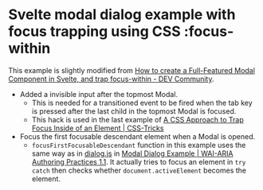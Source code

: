 # Svelte modal dialog example with focus trapping using CSS :focus-within

This example is slightly modified from [How to create a Full-Featured Modal Component in Svelte, and trap focus-within - DEV Community](https://dev.to/vibhanshu909/how-to-create-a-full-featured-modal-component-in-svelte-and-trap-focus-within-474i).

* Added a invisible input after the topmost Modal.
    * This is needed for a transitioned event to be fired when the tab key is pressed
      after the last child in the topmost Modal is focused.
    * This hack is used in the last example of [A CSS Approach to Trap Focus Inside of an Element | CSS-Tricks](https://css-tricks.com/a-css-approach-to-trap-focus-inside-of-an-element/)
* Focus the first focusable descendant element when a Modal is opened.
    * `focusFirstFocusableDescendant` function in this example uses the same way as in
      [dialog.js](https://www.w3.org/TR/wai-aria-practices-1.1/examples/dialog-modal/js/dialog.js) in
      [Modal Dialog Example | WAI-ARIA Authoring Practices 1.1](https://www.w3.org/TR/wai-aria-practices-1.1/examples/dialog-modal/dialog.html).
      It actually tries to focus an element in `try catch` then checks whether `document.activeElement` becomes the element.
